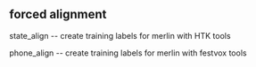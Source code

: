 forced alignment
----------------

state_align -- create training labels for merlin with HTK tools

phone_align -- create training labels for merlin with festvox tools
